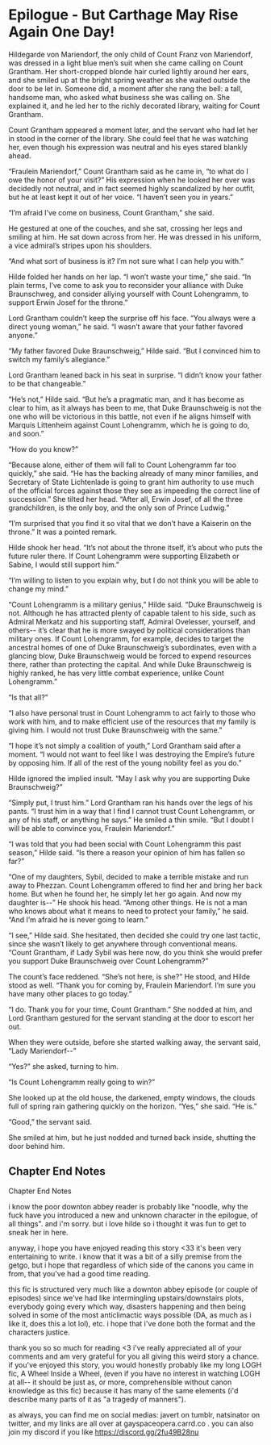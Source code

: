 # Epilogue - But Carthage May Rise Again One Day!

Hildegarde von Mariendorf, the only child of Count Franz von Mariendorf, was dressed in a light blue men’s suit when she came calling on Count Grantham. Her short-cropped blonde hair curled lightly around her ears, and she smiled up at the bright spring weather as she waited outside the door to be let in. Someone did, a moment after she rang the bell: a tall, handsome man, who asked what business she was calling on. She explained it, and he led her to the richly decorated library, waiting for Count Grantham.

Count Grantham appeared a moment later, and the servant who had let her in stood in the corner of the library. She could feel that he was watching her, even though his expression was neutral and his eyes stared blankly ahead.

“Fraulein Mariendorf,” Count Grantham said as he came in, “to what do I owe the honor of your visit?” His expression when he looked her over was decidedly not neutral, and in fact seemed highly scandalized by her outfit, but he at least kept it out of her voice. “I haven’t seen you in years.”

“I’m afraid I’ve come on business, Count Grantham,” she said.

He gestured at one of the couches, and she sat, crossing her legs and smiling at him. He sat down across from her. He was dressed in his uniform, a vice admiral’s stripes upon his shoulders.

“And what sort of business is it? I’m not sure what I can help you with.”

Hilde folded her hands on her lap. “I won’t waste your time,” she said. “In plain terms, I’ve come to ask you to reconsider your alliance with Duke Braunschweg, and consider allying yourself with Count Lohengramm, to support Erwin Josef for the throne.”

Lord Grantham couldn’t keep the surprise off his face. “You always were a direct young woman,” he said. “I wasn’t aware that your father favored anyone.”

“My father favored Duke Braunschweig,” Hilde said. “But I convinced him to switch my family’s allegiance.”

Lord Grantham leaned back in his seat in surprise. “I didn’t know your father to be that changeable.”

“He’s not,” Hilde said. “But he’s a pragmatic man, and it has become as clear to him, as it always has been to me, that Duke Braunschweig is not the one who will be victorious in this battle, not even if he aligns himself with Marquis Littenheim against Count Lohengramm, which he is going to do, and soon.”

“How do you know?”

“Because alone, either of them will fall to Count Lohengramm far too quickly,” she said. “He has the backing already of many minor families, and Secretary of State Lichtenlade is going to grant him authority to use much of the official forces against those they see as impeeding the correct line of succession.” She tilted her head. “After all, Erwin Josef, of all the three grandchildren, is the only boy, and the only son of Prince Ludwig.”

“I’m surprised that you find it so vital that we don’t have a Kaiserin on the throne.” It was a pointed remark.

Hilde shook her head. “It’s not about the throne itself, it’s about who puts the future ruler there. If Count Lohengramm were supporting Elizabeth or Sabine, I would still support him.”

“I’m willing to listen to you explain why, but I do not think you will be able to change my mind.”

“Count Lohengramm is a military genius,” Hilde said. “Duke Braunschweig is not. Although he has attracted plenty of capable talent to his side, such as Admiral Merkatz and his supporting staff, Admiral Ovelesser, yourself, and others-- it’s clear that he is more swayed by political considerations than military ones. If Count Lohengramm, for example, decides to target the ancestral homes of one of Duke Braunschweig’s subordinates, even with a glancing blow, Duke Braunschweig would be forced to expend resources there, rather than protecting the capital. And while Duke Braunschweig is highly ranked, he has very little combat experience, unlike Count Lohengramm.”

“Is that all?”

“I also have personal trust in Count Lohengramm to act fairly to those who work with him, and to make efficient use of the resources that my family is giving him. I would not trust Duke Braunschweig with the same.”

“I hope it’s not simply a coalition of youth,” Lord Grantham said after a moment. “I would not want to feel like I was destroying the Empire’s future by opposing him. If all of the rest of the young nobility feel as you do.”

Hilde ignored the implied insult. “May I ask why you are supporting Duke Braunschweig?”

“Simply put, I trust him.” Lord Grantham ran his hands over the legs of his pants. “I trust him in a way that I find I cannot trust Count Lohengramm, or any of his staff, or anything he says.” He smiled a thin smile. “But I doubt I will be able to convince you, Fraulein Mariendorf.”

“I was told that you had been social with Count Lohengramm this past season,” Hilde said. “Is there a reason your opinion of him has fallen so far?”

“One of my daughters, Sybil, decided to make a terrible mistake and run away to Phezzan. Count Lohengramm offered to find her and bring her back home. But when he found her, he simply let her go again. And now my daughter is--” He shook his head. “Among other things. He is not a man who knows about what it means to need to protect your family,” he said. “And I’m afraid he is never going to learn.”

“I see,” Hilde said. She hesitated, then decided she could try one last tactic, since she wasn’t likely to get anywhere through conventional means. “Count Grantham, if Lady Sybil was here now, do you think she would prefer you support Duke Braunschweig over Count Lohengramm?”

The count’s face reddened. “She’s not here, is she?” He stood, and Hilde stood as well. “Thank you for coming by, Fraulein Mariendorf. I’m sure you have many other places to go today.”

“I do. Thank you for your time, Count Grantham.” She nodded at him, and Lord Grantham gestured for the servant standing at the door to escort her out.

When they were outside, before she started walking away, the servant said, “Lady Mariendorf--”

“Yes?” she asked, turning to him.

“Is Count Lohengramm really going to win?”

She looked up at the old house, the darkened, empty windows, the clouds full of spring rain gathering quickly on the horizon. “Yes,” she said. “He is.”

“Good,” the servant said.

She smiled at him, but he just nodded and turned back inside, shutting the door behind him.

## Chapter End Notes

Chapter End Notes

i know the poor downton abbey reader is probably like "noodle, why the fuck have you introduced a new and unknown character in the epilogue, of all things". and i'm sorry. but i love hilde so i thought it was fun to get to sneak her in here.

anyway, i hope you have enjoyed reading this story <33 it's been very entertaining to write. i know that it was a bit of a silly premise from the getgo, but i hope that regardless of which side of the canons you came in from, that you've had a good time reading.

this fic is structured very much like a downton abbey episode (or couple of episodes) since we've had like intermingling upstairs/downstairs plots, everybody going every which way, disasters happening and then being solved in some of the most anticlimactic ways possible (DA, as much as i like it, does this a lot lol), etc. i hope that i've done both the format and the characters justice. 

thank you so so much for reading <3 i've really appreciated all of your comments and am very grateful for you all giving this weird story a chance. if you've enjoyed this story, you would honestly probably like my long LOGH fic, A Wheel Inside a Wheel, (even if you have no interest in watching LOGH at all-- it should be just as, or more, comprehensible without canon knowledge as this fic) because it has many of the same elements (i'd describe many parts of it as "a tragedy of manners"). 

as always, you can find me on social medias: javert on tumblr, natsinator on twitter, and my links are all over at gayspaceopera.carrd.co . you can also join my discord if you like https://discord.gg/2fu49B28nu

